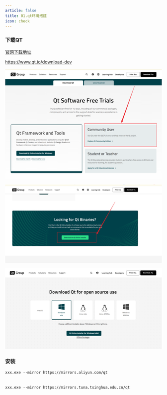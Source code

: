 ```yaml
---
article: false
title: 01.qt环境搭建
icon: check
---
```


### 下载QT
[官网下载地址](https://download.qt.io/archive/qt/)


https://www.qt.io/download-dev

![img_12.png](img/img_12.png)

![img_13.png](img/img_13.png)

![img_14.png](img/img_14.png)

### 安装

```text
xxx.exe --mirror https://mirrors.aliyun.com/qt


xxx.exe --mirror https://mirrors.tuna.tsinghua.edu.cn/qt

```

